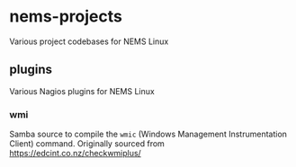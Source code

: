 # nems-projects
Various project codebases for NEMS Linux

## plugins

Various Nagios plugins for NEMS Linux

### wmi

Samba source to compile the `wmic` (Windows Management Instrumentation Client) command. Originally sourced from https://edcint.co.nz/checkwmiplus/
